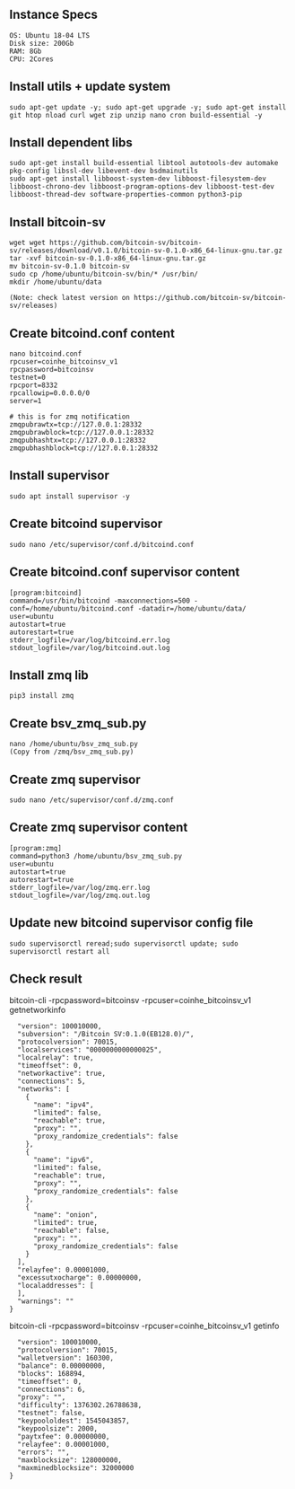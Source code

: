## Instance Specs
```
OS: Ubuntu 18-04 LTS
Disk size: 200Gb
RAM: 8Gb
CPU: 2Cores
```
## Install utils + update system

```
sudo apt-get update -y; sudo apt-get upgrade -y; sudo apt-get install git htop nload curl wget zip unzip nano cron build-essential -y
```

## Install dependent libs

```
sudo apt-get install build-essential libtool autotools-dev automake pkg-config libssl-dev libevent-dev bsdmainutils
sudo apt-get install libboost-system-dev libboost-filesystem-dev libboost-chrono-dev libboost-program-options-dev libboost-test-dev libboost-thread-dev software-properties-common python3-pip
```

## Install bitcoin-sv
```
wget wget https://github.com/bitcoin-sv/bitcoin-sv/releases/download/v0.1.0/bitcoin-sv-0.1.0-x86_64-linux-gnu.tar.gz
tar -xvf bitcoin-sv-0.1.0-x86_64-linux-gnu.tar.gz
mv bitcoin-sv-0.1.0 bitcoin-sv
sudo cp /home/ubuntu/bitcoin-sv/bin/* /usr/bin/
mkdir /home/ubuntu/data

(Note: check latest version on https://github.com/bitcoin-sv/bitcoin-sv/releases)
```

## Create bitcoind.conf content
```
nano bitcoind.conf
rpcuser=coinhe_bitcoinsv_v1
rpcpassword=bitcoinsv
testnet=0
rpcport=8332
rpcallowip=0.0.0.0/0
server=1

# this is for zmq notification
zmqpubrawtx=tcp://127.0.0.1:28332
zmqpubrawblock=tcp://127.0.0.1:28332
zmqpubhashtx=tcp://127.0.0.1:28332
zmqpubhashblock=tcp://127.0.0.1:28332
```

## Install supervisor
```
sudo apt install supervisor -y
```

## Create bitcoind supervisor
```
sudo nano /etc/supervisor/conf.d/bitcoind.conf
```

## Create bitcoind.conf supervisor content
```
[program:bitcoind]
command=/usr/bin/bitcoind -maxconnections=500 -conf=/home/ubuntu/bitcoind.conf -datadir=/home/ubuntu/data/
user=ubuntu
autostart=true
autorestart=true
stderr_logfile=/var/log/bitcoind.err.log
stdout_logfile=/var/log/bitcoind.out.log
```
## Install zmq lib
```
pip3 install zmq
```

## Create bsv_zmq_sub.py
```
nano /home/ubuntu/bsv_zmq_sub.py
(Copy from /zmq/bsv_zmq_sub.py)
```

## Create zmq supervisor
```
sudo nano /etc/supervisor/conf.d/zmq.conf
```

## Create zmq supervisor content
```
[program:zmq]
command=python3 /home/ubuntu/bsv_zmq_sub.py
user=ubuntu
autostart=true
autorestart=true
stderr_logfile=/var/log/zmq.err.log
stdout_logfile=/var/log/zmq.out.log
```

## Update new bitcoind supervisor config file
```
sudo supervisorctl reread;sudo supervisorctl update; sudo supervisorctl restart all
```

## Check result
bitcoin-cli -rpcpassword=bitcoinsv -rpcuser=coinhe_bitcoinsv_v1 getnetworkinfo
```{
  "version": 100010000,
  "subversion": "/Bitcoin SV:0.1.0(EB128.0)/",
  "protocolversion": 70015,
  "localservices": "0000000000000025",
  "localrelay": true,
  "timeoffset": 0,
  "networkactive": true,
  "connections": 5,
  "networks": [
    {
      "name": "ipv4",
      "limited": false,
      "reachable": true,
      "proxy": "",
      "proxy_randomize_credentials": false
    },
    {
      "name": "ipv6",
      "limited": false,
      "reachable": true,
      "proxy": "",
      "proxy_randomize_credentials": false
    },
    {
      "name": "onion",
      "limited": true,
      "reachable": false,
      "proxy": "",
      "proxy_randomize_credentials": false
    }
  ],
  "relayfee": 0.00001000,
  "excessutxocharge": 0.00000000,
  "localaddresses": [
  ],
  "warnings": ""
}
```

bitcoin-cli -rpcpassword=bitcoinsv -rpcuser=coinhe_bitcoinsv_v1 getinfo
```{
  "version": 100010000,
  "protocolversion": 70015,
  "walletversion": 160300,
  "balance": 0.00000000,
  "blocks": 168894,
  "timeoffset": 0,
  "connections": 6,
  "proxy": "",
  "difficulty": 1376302.26788638,
  "testnet": false,
  "keypoololdest": 1545043857,
  "keypoolsize": 2000,
  "paytxfee": 0.00000000,
  "relayfee": 0.00001000,
  "errors": "",
  "maxblocksize": 128000000,
  "maxminedblocksize": 32000000
}
```
